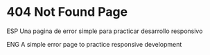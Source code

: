# 404 Not Found Page

ESP
Una pagina de error simple para practicar desarrollo responsivo

ENG
A simple error page to practice responsive development
